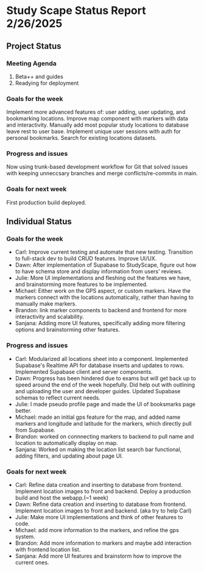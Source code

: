 # Study Scape Status Report 2/26/2025

## Project Status

### Meeting Agenda
1. Beta++ and guides
2. Readying for deployment

### Goals for the week
Implement more advanced features of: user adding, user updating, and bookmarking locations. Improve map component with markers with data and interactivity. Manually add most popular study locations to database leave rest to user base. Implement unique user sessions with auth for personal bookmarks. Search for existing locations datasets.

### Progress and issues
Now using trunk-based development workflow for Git that solved issues with keeping unneccsary branches and merge conflicts/re-commits in main.

### Goals for next week
First production build deployed.

## Individual Status

### Goals for the week
- Carl: Improve current testing and automate that new testing. Transition to full-stack dev to build CRUD features. Improve UI/UX.
- Dawn: After implementation of Supabase to StudyScape, figure out how to have schema store and display information from users' reviews.
- Julie: More UI implementations and fleshing out the features we have, and brainstorming more features to be implemented.
- Michael: Either work on the GPS aspect, or custom markers. Have the markers connect with the locations automatically, rather than having to manually make markers. 
- Brandon: link marker components to backend and frontend for more interactivity and scalability.
- Sanjana: Adding more UI features, specifically adding more filtering options and brainstorming other features. 


### Progress and issues
- Carl: Modularized all locations sheet into a component. Implemented Supabase's Realtime API for database inserts and updates to rows. Implemented Supabase client and server components.
- Dawn: Progress has been hindered due to exams but will get back up to speed around the end of the week hopefully. Did help out with outlining and uploading the user and developer guides. Updated Supabase schemas to reflect current needs.
- Julie: I made pseudo profile page and made the UI of booksmarks page better.
- Michael: made an initial gps feature for the map, and added name markers and longitude and latitude for the markers, which directly pull from Supabase.
- Brandon: worked on connnecting markers to backend to pull name and location to automatically display on map.
- Sanjana: Worked on making the location list search bar functional, adding filters, and updating about page UI.

### Goals for next week
- Carl: Refine data creation and inserting to database from frontend. Implement location images to front and backend. Deploy a production build and host the webapp.(~1 week)
- Dawn: Refine data creation and inserting to database from frontend. Implement location images to front and backend. (aka try to help Carl)
- Julie: Make more UI implementations and think of other features to code.
- Michael: add more information to the markers, and refine the gps system. 
- Brandon: Add more information to markers and maybe add interaction with frontend location list.
- Sanjana: Add more UI features and brainstorm how to improve the current ones. 
